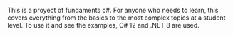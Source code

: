 This is a proyect of fundaments c#.
For anyone who needs to learn, this covers everything from the basics to the most complex topics at a student level. 
To use it and see the examples, C# 12 and .NET 8 are used.

